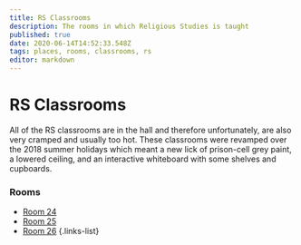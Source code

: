 ```yaml
---
title: RS Classrooms
description: The rooms in which Religious Studies is taught
published: true
date: 2020-06-14T14:52:33.548Z
tags: places, rooms, classrooms, rs
editor: markdown
---
```


# RS Classrooms
All of the RS classrooms are in the hall and therefore unfortunately, are also very cramped and usually too hot. These classrooms were revamped over the 2018 summer holidays which meant a new lick of prison-cell grey paint, a lowered ceiling, and an interactive whiteboard with some shelves and cupboards.

### Rooms

- [Room 24](/groups/rooms/rs/24)
- [Room 25](/groups/rooms/rs/25)
- [Room 26](/groups/rooms/rs/26)
{.links-list}